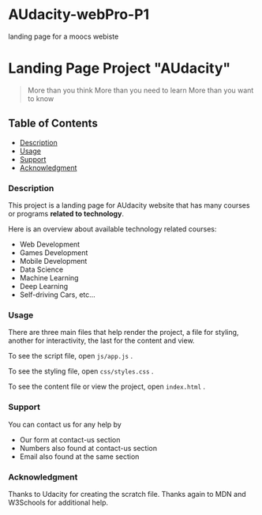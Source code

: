 # AUdacity-webPro-P1
landing page for a moocs webiste

# Landing Page Project "AUdacity"

> More than you think
> More than you need to learn
> More than you want to know


## Table of Contents

* [Description](#Description)
* [Usage](#Usage)
* [Support](#Support)
* [Acknowledgment](#Acknowledgment)



### Description

This project is a landing page for AUdacity website that has many courses or programs **related to technology**.

Here is an overview about available technology related courses:

* Web Development
* Games Development
* Mobile Development
* Data Science
* Machine Learning
* Deep Learning
* Self-driving Cars, etc...



### Usage

There are three main files that help render the project, a file for styling, another for interactivity, the last for the content and view.

To see the script file, open `js/app.js` .

To see the styling file, open `css/styles.css` .

To see the content file or view the project, open `index.html` .



### Support

You can contact us for any help by

* Our form at contact-us section
* Numbers also found at contact-us section
* Email also found at the same section


### Acknowledgment

Thanks to Udacity for creating the scratch file.
Thanks again to MDN and W3Schools for additional help.

